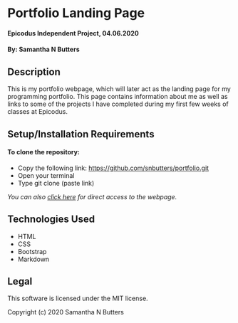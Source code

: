 # Portfolio Landing Page

#### Epicodus Independent Project, 04.06.2020

#### By: Samantha N Butters

## Description

This is my portfolio webpage, which will later act as the landing page for my programming portfolio. This page contains information about me as well as links to some of the projects I have completed during my first few weeks of classes at Epicodus.

## Setup/Installation Requirements

#### To clone the repository:

* Copy the following link: https://github.com/snbutters/portfolio.git
* Open your terminal
* Type git clone (paste link)

*You can also [click here](https://snbutters.github.io/portfolio/) for direct access to the webpage.*

## Technologies Used

* HTML
* CSS
* Bootstrap
* Markdown

## Legal

This software is licensed under the MIT license.

Copyright (c) 2020 Samantha N Butters